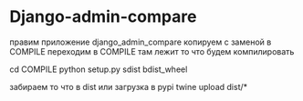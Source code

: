 # Django-admin-compare
правим приложение django_admin_compare
копируем с заменой в COMPILE
переходим в COMPILE там лежит то что будем компилировать

cd COMPILE
python setup.py sdist bdist_wheel

забираем то что в dist
или загрузка в pypi
twine upload dist/*